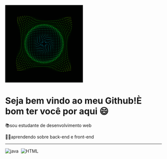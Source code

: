 <img src="banner.gif" width="250px" align="rigth">

# Seja bem vindo ao meu Github!È bom ter você por aqui 😄
 📚sou estudante de desenvolvimento web
 
 👩‍💻aprendendo sobre back-end e front-end
 
 ---
 <div>
 <img src="https://github.com/devicons/blob/master/icons/java-original-wordmark.svg" title="java" alt="java" width="40" height="40"/>&nbsp;
  <img src="https://github.com/devicons/blob/master/icons/html-original-wordmark.svg" title="HTML5" alt="HTML" width="40" height="40"/>&nbsp;
     </div>
